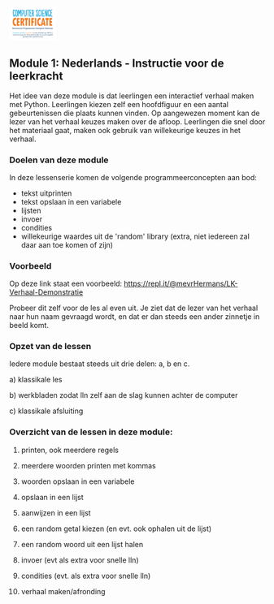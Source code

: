 <img src="../img/Logo cs-certificate.jpg" style="zoom:9%"/>

## Module 1: Nederlands - Instructie voor de leerkracht 

Het idee van deze module is dat leerlingen een interactief verhaal maken met Python. 
Leerlingen kiezen zelf een hoofdfiguur en een aantal gebeurtenissen die plaats kunnen vinden. Op aangewezen moment kan de lezer van het verhaal keuzes maken over de afloop. Leerlingen die snel door het materiaal gaat, maken ook gebruik van willekeurige keuzes in het verhaal. 

### Doelen van deze module

In deze lessenserie komen de volgende programmeerconcepten aan bod:

* tekst uitprinten
* tekst opslaan in een variabele
* lijsten
* invoer
* condities
* willekeurige waardes uit de 'random' library  (extra, niet iedereen zal daar aan toe komen of zijn)

### Voorbeeld

Op deze link staat een voorbeeld: https://repl.it/@mevrHermans/LK-Verhaal-Demonstratie


Probeer dit zelf voor de les al even uit. Je ziet dat de lezer van het verhaal naar hun naam gevraagd wordt, en dat er dan steeds een ander zinnetje in beeld komt. 

### Opzet van de lessen

Iedere module bestaat steeds uit drie delen: a, b en c.

a) klassikale les

b) werkbladen zodat lln zelf aan de slag kunnen achter de computer

c) klassikale afsluiting

### Overzicht van de lessen in deze module:

1) printen, ook meerdere regels

2) meerdere woorden printen met kommas

3) woorden opslaan in een variabele

4) opslaan in een lijst

5) aanwijzen in een lijst

6) een random getal kiezen (en evt. ook ophalen uit de lijst)

7) een random woord uit een lijst halen

8) invoer (evt als extra voor snelle lln)

9) condities (evt. als extra voor snelle lln)

10) verhaal maken/afronding


